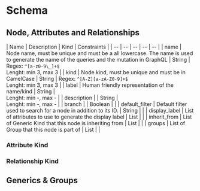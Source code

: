 # Schema

## Node, Attributes and Relationships

| Name | Description | Kind | Constraints |
| -- | -- | -- | -- | -- |
| name | Node name, must be unique and must be a all lowercase. The name is used to generate the name of the queries and the mutation in GraphQL | String |  Regex: `^[a-z0-9\_]+$`<br> Lenght: min 3, max 3 |
| kind | Node kind, must be unique and must be in CamelCase | String |  Regex: `^[A-Z][a-zA-Z0-9]+$`<br> Lenght: min 3, max 3 |
| label | Human friendly representation of the name/kind | String | <br> Lenght: min -, max - |
| description |  | String | <br> Lenght: min -, max - |
| branch |  | Boolean |  |
| default_filter | Default filter used to search for a node in addition to its ID. | String |  |
| display_label | List of attributes to use to generate the display label | List |  |
| inherit_from | List of Generic Kind that this node is inheriting from | List |  |
| groups | List of Group that this node is part of | List |  |


### Attribute Kind


### Relationship Kind

## Generics & Groups
